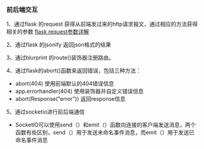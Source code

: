 
### 前后端交互

1、通过flask 的request 获得从前端发过来的http请求报文，通过相应的方法获得相关的参数 [flask request参数详解](https://blog.csdn.net/u011146423/article/details/88191225https://blog.csdn.net/u011146423/article/details/88191225)

2、通过flask 的jsonify 返回json格式的结果

3、通过blurprint 的route()装饰器注册路由。  

4、通过flask的abort()函数来返回错误，包括三种方法：  

* abort(404) 使用前端默认的404错误信息
* app.errorhandler(404)  使用装饰器并自定义错误信息
* abort(Response("error")) 返回response信息

5、通过socketio进行前后端通信  

* SocketIO可以使用send（）和emit（）函数向连接的客户端发送消息，两个函数有些区别，send（）用于发送未命名事件消息，而emit（）用于发送已命名事件消息
